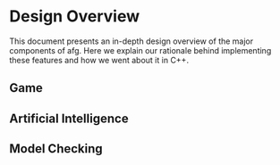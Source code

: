 Design Overview
===============
This document presents an in-depth design overview of the major components of afg. Here we explain our rationale behind implementing these features and how we went about it in C++.

Game
----

Artificial Intelligence
-----------------------

Model Checking
--------------